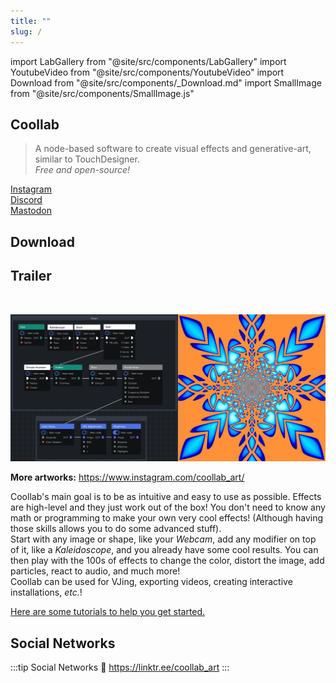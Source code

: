 ```yaml
---
title: ""
slug: /
---
```

import LabGallery from "@site/src/components/LabGallery"
import YoutubeVideo from "@site/src/components/YoutubeVideo"
import Download from "@site/src/components/_Download.md"
import SmallImage from "@site/src/components/SmallImage.js"

## Coollab

> A node-based software to create visual effects and generative-art, similar to TouchDesigner.<br/>
> *Free and open-source!*

<a href="https://www.instagram.com/coollab_art/"><SmallImage src="img/instagram.png"/> Instagram</a><br/>
<a href="https://discord.gg/QEjqnEy4aT"><SmallImage src="img/discord.png"/> Discord</a><br/>
<a href="https://mastodon.social/@Coollab"><SmallImage src="img/mastodon.svg"/> Mastodon</a>

## Download

<Download/>

## Trailer

<YoutubeVideo id="jsjkjCQCPno"/>

<br/>

<LabGallery/>

![Screenshot of Coollab](./Articles/Alpaca/demo%20V1_merged.png)

**More artworks:** <a href="https://www.instagram.com/coollab_art/"><SmallImage src="img/instagram.png"/> https://www.instagram.com/coollab_art/</a>

Coollab's main goal is to be as intuitive and easy to use as possible. Effects are high-level and they just work out of the box! You don't need to know any math or programming to make your own very cool effects! (Although having those skills allows you to do some advanced stuff).<br/>
Start with any image or shape, like your *Webcam*, add any modifier on top of it, like a *Kaleidoscope*, and you already have some cool results. You can then play with the 100s of effects to change the color, distort the image, add particles, react to audio, and much more!<br/>
Coollab can be used for VJing, exporting videos, creating interactive installations, *etc.*!

[Here are some tutorials to help you get started.](https://youtu.be/swMZGsGje4E?list=PLuMMMaL5kN3mG6fSeSYTqC-sc_OTX3unQ)

## Social Networks

:::tip Social Networks
🌳 https://linktr.ee/coollab_art
:::